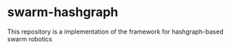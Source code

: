 # swarm-hashgraph
This repository is a implementation of the framework for hashgraph-based swarm robotics

